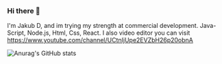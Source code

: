 ### Hi there 👋


I'm Jakub D, and im trying my strength at commercial development. Java-Script, Node.js, Html, Css, React. I also video editor you can visit https://www.youtube.com/channel/UCtnIjUpe2EVZbH26p20obnA


![Anurag's GitHub stats](https://github-readme-stats.vercel.app/api?username=xmNuc&theme=tokyonight&show_icons=true)
